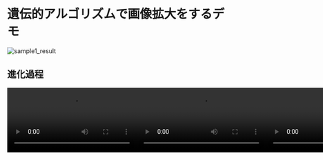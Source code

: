 # 遺伝的アルゴリズムで画像拡大をするデモ


![sample1_result](https://github.com/user-attachments/assets/bd2bf86b-674a-4038-825b-530ca16028d6)

## 進化過程

<div style="display: flex;">
  <video width="300" controls>
    <source src="https://github.com/user-attachments/assets/636a5e67-2484-49d6-8d04-a5bbfb6a9207" type="video/mp4">
    Your browser does not support the video tag.
  </video>
  <video width="300" controls>
    <source src="https://github.com/user-attachments/assets/4337f5db-350d-4a38-a898-8e35900d9284" type="video/mp4">
    Your browser does not support the video tag.
  </video>
  <video width="300" controls>
    <source src="https://github.com/user-attachments/assets/04df4c67-ef2a-4ef1-9125-22caf286aa57" type="video/mp4">
    Your browser does not support the video tag.
  </video>
</div>
